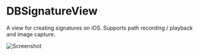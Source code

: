 DBSignatureView
===============

A view for creating signatures on iOS. Supports path recording / playback and image capture.

![Screenshot](http://i.imgur.com/KD8Ym.png)
